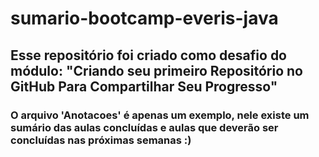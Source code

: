 # sumario-bootcamp-everis-java
## Esse repositório foi criado como desafio do módulo: "Criando seu primeiro Repositório no GitHub Para Compartilhar Seu Progresso"
### O arquivo 'Anotacoes' é apenas um exemplo, nele existe um sumário das aulas concluídas e aulas que deverão ser concluídas nas próximas semanas :)
